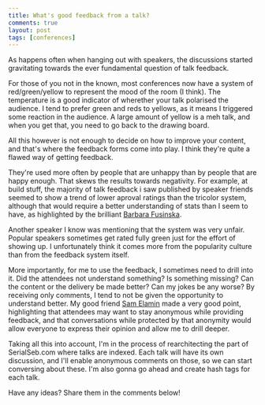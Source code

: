 ```yaml
---
title: What's good feedback from a talk?
comments: true
layout: post
tags: [conferences]
---
```

As happens often when hanging out with speakers, the discussions started gravitating towards the ever fundamental question of talk feedback.

For those of you not in the known, most conferences now have a system of red/green/yellow to represent the mood of the room (I think). The temperature is a good indicator of wherether your talk polarised the audience. I tend to prefer green and reds to yellows, as it means I triggered some reaction in the audience. A large amount of yellow is a meh talk, and when you get that, you need to go back to the drawing board.

All this however is not enough to decide on how to improve your content, and that's where the feedback forms come into play. I think they're quite a flawed way of getting feedback.

They're used more often by people that are unhappy than by people that are happy enough. That skews the results towards negativity. For example, at build stuff, the majority of talk feedback i saw published by speaker friends seemed to show a trend of lower aproval ratings than the tricolor system, although that would require a better understanding of stats than I seem to have, as highlighted by the brilliant [Barbara Fusinska][babs].

Another speaker I know was mentioning that the system was very unfair. Popular speakers sometimes get rated fully green just for the effort of showing up. I unfortunately think it comes more from the popularity culture than from the feedback system itself.

More importantly, for me to use the feedback, I sometimes need to drill into it. Did the attendees not understand something? Is something missing? Can the content or the delivery be made better? Can my jokes be any worse? By receiving only comments, I tend to not be given the opportunity to understand better. My good friend [Sam Elamin][sam] made a very good point, highlighting that attendees may want to stay anonymous while providing feedback, and that conversations while protected by that anonymity would allow everyone to express their opinion and allow me to drill deeper.

Taking all this into account, I'm in the process of rearchitecting the part of SerialSeb.com where talks are indexed. Each talk will have its own discussion, and I'll enable anonymous comments on those, so we can start conversing about these. I'm also gonna go ahead and create hash tags for each talk.

Have any ideas? Share them in the comments below!

[babs]: <http://barbarafusinska.com/>
[sam]: <https://twitter.com/samelamin>
